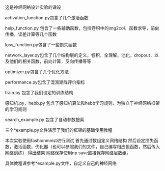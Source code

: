 这是神经网络设计实验的课设

activation_function.py包含了几个激活函数

help_function.py 包含了一些辅助函数，包括卷积中的img2col，函数求导，前向传播，误差计算等几个函数

loss_function.py包含了一些损失函数

network_layer.py包含了几个结构层的定义，卷积，全理解，池化，dropout，以及他们的相关函数，前向计算，反向传播等等

optimizer.py包含了几个优化方法

performance.py包含了混淆矩阵评价指标

train.py 包含了我们设定的训练结构

感知机.py，hebb.py 包含了感知机算法和hebb学习规则，为独立于神经网络框架的学习规则

search_example.py 包含了自动参数搜索

三个*example.py文件演示了我们的框架的基础使用教程

本次实验使用fashionmnist进行测试
首先通过数组定义网络结构
然后设定损失函数，激活函数，优化器（也可以参照我们的文件，自己编写相应但函数，然后传入网络训练）
得出结果
网络保存使用np.save直接保存网络层数组。

具体教程课参考*example.py文件，自定义自己的神经网络
